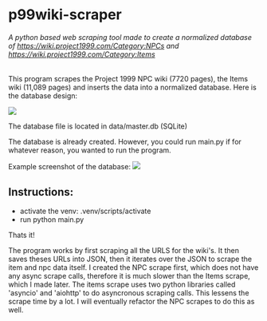 # p99wiki-scraper

###### A python based web scraping tool made to create a normalized database of https://wiki.project1999.com/Category:NPCs and https://wiki.project1999.com/Category:Items

This program scrapes the Project 1999 NPC wiki (7720 pages), the Items wiki (11,089 pages) and inserts the data into a normalized database. Here is the database design:

![](https://cdn.discordapp.com/attachments/617825237752479751/1185697501253218334/image.png?ex=65908dd9&is=657e18d9&hm=2c5030a01cf1b599a201f6e9ee52c79b8725b29ebf6f8f54b29ee3e3c01df97e&)

The database file is located in data/master.db (SQLite)

The database is already created. However, you could run main.py if for whatever reason, you wanted to run the program.

Example screenshot of the database:
![](https://cdn.discordapp.com/attachments/617825237752479751/1185702644103270500/image.png?ex=659092a3&is=657e1da3&hm=c87954f861cb019d2a4541dde5e1fdc0a2daca061eebefb84d75cd5d32fc65c2&)
## Instructions:

- activate the venv: .venv/scripts/activate
- run python main.py

Thats it!

The program works by first scraping all the URLS for the wiki's. It then saves theses URLs into JSON, then it iterates over the JSON to scrape the item and npc data itself.
I created the NPC scrape first, which does not have any async scrape calls, therefore it is much slower than the Items scrape, which I made later. The items scrape uses two python libraries called 'asyncio' and 'aiohttp' to do asyncronous scraping calls. This lessens the scrape time by a lot. I will eventually refactor the NPC scrapes to do this as well.
